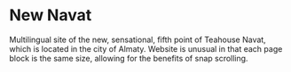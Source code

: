 # New Navat
Multilingual site of the new, sensational, fifth point of Teahouse Navat, which is located in the city of Almaty. Website is unusual in that each page block is the same size, allowing for the benefits of snap scrolling.
